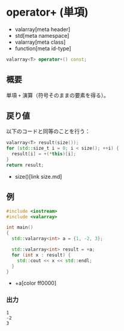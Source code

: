 # operator+ (単項)
* valarray[meta header]
* std[meta namespace]
* valarray[meta class]
* function[meta id-type]

```cpp
valarray<T> operator+() const;
```

## 概要
単項 `+` 演算（符号そのままの要素を得る）。


## 戻り値
以下のコードと同等のことを行う：

```cpp
valarray<T> result(size());
for (std::size_t i = 0; i < size(); ++i) {
  result[i] = +(*this)[i];
}
return result;
```
* size()[link size.md]


## 例
```cpp example
#include <iostream>
#include <valarray>

int main()
{
  std::valarray<int> a = {1, -2, 3};

  std::valarray<int> result = +a;
  for (int x : result) {
    std::cout << x << std::endl;
  }
}
```
* +a[color ff0000]

### 出力
```
1
-2
3
```


